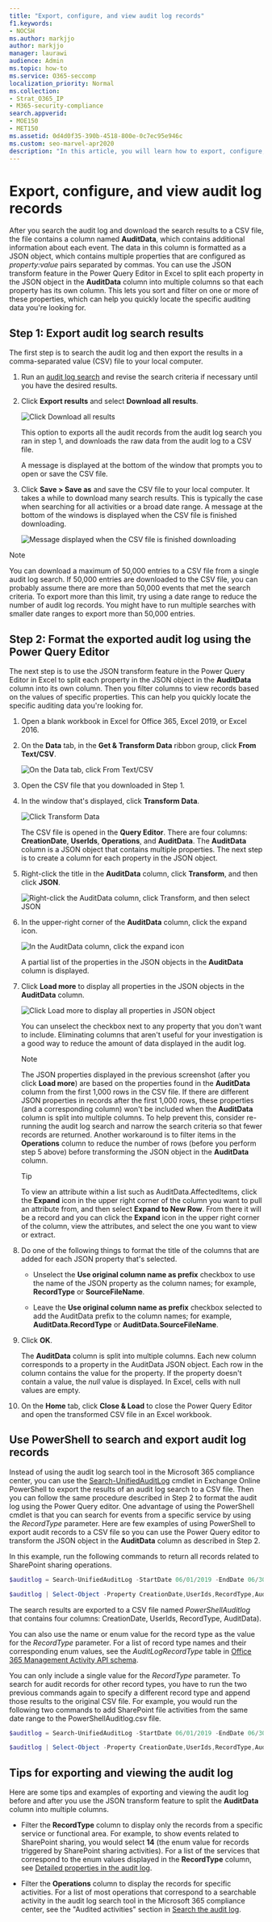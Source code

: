 ```yaml
---
title: "Export, configure, and view audit log records"
f1.keywords:
- NOCSH
ms.author: markjjo
author: markjjo
manager: laurawi
audience: Admin
ms.topic: how-to
ms.service: O365-seccomp
localization_priority: Normal
ms.collection: 
- Strat_O365_IP
- M365-security-compliance
search.appverid: 
- MOE150
- MET150
ms.assetid: 0d4d0f35-390b-4518-800e-0c7ec95e946c
ms.custom: seo-marvel-apr2020
description: "In this article, you will learn how to export, configure, and view Microsoft 365 audit log records."
---
```


# Export, configure, and view audit log records

After you search the audit log and download the search results to a CSV file, the file contains a column named **AuditData**, which contains additional information about each event. The data in this column is formatted as a JSON object, which contains multiple properties that are configured as *property:value* pairs separated by commas. You can use the JSON transform feature in the Power Query Editor in Excel to split each property in the JSON object in the **AuditData** column into multiple columns so that each property has its own column. This lets you sort and filter on one or more of these properties, which can help you quickly locate the specific auditing data you're looking for.

## Step 1: Export audit log search results

The first step is to search the audit log and then export the results in a comma-separated value (CSV) file to your local computer.
  
1. Run an [audit log search](search-the-audit-log-in-security-and-compliance.md#search-the-audit-log) and revise the search criteria if necessary until you have the desired results.

2. Click **Export results** and select **Download all results**. 

   ![Click Download all results](../media/ExportAuditSearchResults.png)

   This option to exports all the audit records from the audit log search you ran in step 1, and downloads the raw data from the audit log to a CSV file. 

   A message is displayed at the bottom of the window that prompts you to open or save the CSV file. 

3. Click **Save > Save as** and save the CSV file to your local computer. It takes a while to download many search results. This is typically the case when searching for all activities or a broad date range. A message at the bottom of the windows is displayed when the CSV file is finished downloading.

   ![Message displayed when the CSV file is finished downloading](../media/ExportAuditSearchResultsFinish.png)

> [!NOTE]
  > You can download a maximum of 50,000 entries to a CSV file from a single audit log search. If 50,000 entries are downloaded to the CSV file, you can probably assume there are more than 50,000 events that met the search criteria. To export more than this limit, try using a date range to reduce the number of audit log records. You might have to run multiple searches with smaller date ranges to export more than 50,000 entries.

## Step 2: Format the exported audit log using the Power Query Editor

The next step is to use the JSON transform feature in the Power Query Editor in Excel to split each property in the JSON object in the **AuditData** column into its own column. Then you filter columns to view records based on the values of specific properties. This can help you quickly locate the specific auditing data you're looking for.

1. Open a blank workbook in Excel for Office 365, Excel 2019, or Excel 2016.

2. On the **Data** tab, in the **Get & Transform Data** ribbon group, click **From Text/CSV**.

    ![On the Data tab, click From Text/CSV](../media/JSONTransformOpenCSVFile.png)

3. Open the CSV file that you downloaded in Step 1.

4. In the window that's displayed, click **Transform Data**.

   ![Click Transform Data](../media/JSONOpenPowerQuery.png)

   The CSV file is opened in the **Query Editor**. There are four columns: **CreationDate**, **UserIds**, **Operations**, and **AuditData**. The **AuditData** column is a JSON object that contains multiple properties. The next step is to create a column for each property in the JSON object.

5. Right-click the title in the **AuditData** column, click **Transform**, and then click **JSON**. 

   ![Right-click the AuditData column, click Transform, and then select JSON](../media/JSONTransform.png)

6. In the upper-right corner of the **AuditData** column, click the expand icon.

   ![In the AuditData column, click the expand icon](../media/JSONTransformExpandIcon.png)

   A partial list of the properties in the JSON objects in the **AuditData** column is displayed.

7. Click **Load more** to display all properties in the JSON objects in the **AuditData** column.

   ![Click Load more to display all properties in JSON object](../media/JSONTransformLoadJSONProperties.png)

   You can unselect the checkbox next to any property that you don't want to include. Eliminating columns that aren't useful for your investigation is a good way to reduce the amount of data displayed in the audit log. 

   > [!NOTE]
   > The JSON properties displayed in the previous screenshot (after you click **Load more**) are based on the properties found in the **AuditData** column from the first 1,000 rows in the CSV file. If there are different JSON properties in records after the first 1,000 rows, these properties (and a corresponding column) won't be included when the **AuditData** column is split into multiple columns. To help prevent this, consider re-running the audit log search and narrow the search criteria so that fewer records are returned. Another workaround is to filter items in the **Operations** column to reduce the number of rows (before you perform step 5 above) before transforming the JSON object in the **AuditData** column.

   > [!TIP]
   > To view an attribute within a list such as AuditData.AffectedItems, click the **Expand** icon in the upper right corner of the column you want to pull an attribute from, and then select **Expand to New Row**.  From there it will be a record and you can click the **Expand** icon in the upper right corner of the column, view the attributes, and select the one you want to view or extract.

8. Do one of the following things to format the title of the columns that are added for each JSON property that's selected.

    - Unselect the **Use original column name as prefix** checkbox to use the name of the JSON property as the column names; for example, **RecordType** or **SourceFileName**.

    - Leave the **Use original column name as prefix** checkbox selected to add the AuditData prefix to the column names; for example, **AuditData.RecordType** or **AuditData.SourceFileName**.

9. Click **OK**.

    The **AuditData** column is split into multiple columns. Each new column corresponds to a property in the AuditData JSON object. Each row in the column contains the value for the property. If the property doesn't contain a value, the *null* value is displayed. In Excel, cells with null values are empty.
  
10. On the **Home** tab, click **Close & Load** to close the Power Query Editor and open the transformed CSV file in an Excel workbook.

## Use PowerShell to search and export audit log records

Instead of using the audit log search tool in the Microsoft 365 compliance center, you can use the [Search-UnifiedAuditLog](/powershell/module/exchange/search-unifiedauditlog) cmdlet in Exchange Online PowerShell to export the results of an audit log search to a CSV file. Then you can follow the same procedure described in Step 2 to format the audit log using the Power Query editor. One advantage of using the PowerShell cmdlet is that you can search for events from a specific service by using the *RecordType* parameter. Here are few examples of using PowerShell to export audit records to a CSV file so you can use the Power Query editor to transform the JSON object in the **AuditData** column as described in Step 2.

In this example, run the following commands to return all records related to SharePoint sharing operations.

```powershell
$auditlog = Search-UnifiedAuditLog -StartDate 06/01/2019 -EndDate 06/30/2019 -RecordType SharePointSharingOperation
```

```powershell
$auditlog | Select-Object -Property CreationDate,UserIds,RecordType,AuditData | Export-Csv -Path c:\AuditLogs\PowerShellAuditlog.csv -NoTypeInformation
```

The search results are exported to a CSV file named *PowerShellAuditlog* that contains four columns: CreationDate, UserIds, RecordType, AuditData).

You can also use the name or enum value for the record type as the value for the *RecordType* parameter. For a list of record type names and their corresponding enum values, see the *AuditLogRecordType* table in [Office 365 Management Activity API schema](/office/office-365-management-api/office-365-management-activity-api-schema#enum-auditlogrecordtype---type-edmint32).

You can only include a single value for the *RecordType* parameter. To search for audit records for other record types, you have to run the two previous commands again to specify a different record type and append those results to the original CSV file. For example, you would run the following two commands to add SharePoint file activities from the same date range to the PowerShellAuditlog.csv file.

```powershell
$auditlog = Search-UnifiedAuditLog -StartDate 06/01/2019 -EndDate 06/30/2019 -RecordType SharePointFileOperation
```

```powershell
$auditlog | Select-Object -Property CreationDate,UserIds,RecordType,AuditData | Export-Csv -Append -Path c:\AuditLogs\PowerShellAuditlog.csv -NoTypeInformation
```

## Tips for exporting and viewing the audit log

Here are some tips and examples of exporting and viewing the audit log before and after you use the JSON transform feature to split the **AuditData** column into multiple columns.

- Filter the **RecordType** column to display only the records from a specific service or functional area. For example, to show events related to SharePoint sharing, you would select **14** (the enum value for records triggered by SharePoint sharing activities). For a list of the services that correspond to the enum values displayed in the **RecordType** column, see [Detailed properties in the audit log](detailed-properties-in-the-office-365-audit-log.md).

- Filter the **Operations** column to display the records for specific activities. For a list of most operations that correspond to a searchable activity in the audit log search tool in the Microsoft 365 compliance center, see the "Audited activities" section in [Search the audit log](search-the-audit-log-in-security-and-compliance.md#audited-activities).
